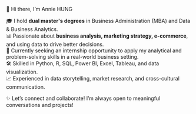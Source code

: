 👋 Hi there, I’m Annie HUNG 

🎓 I hold **dual master's degrees** in Business Administration (MBA) and Data & Business Analytics.  
📊 Passionate about **business analysis, marketing strategy, e-commerce**, and using data to drive better decisions.  
💼 Currently seeking an internship opportunity to apply my analytical and problem-solving skills in a real-world business setting.   
🛠️ Skilled in Python, R, SQL, Power BI, Excel, Tableau, and data visualization.  
📈 Experienced in data storytelling, market research, and cross-cultural communication.  

✨ Let’s connect and collaborate! I’m always open to meaningful conversations and projects!

